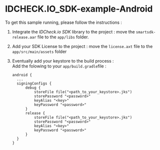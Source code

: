 # IDCHECK.IO_SDK-example-Android

To get this sample running, please follow the instructions :

 1. Integrate the *IDCheck.io SDK* library to the project : move the `smartsdk-release.aar` file to the `app/libs` folder.

 2. Add your SDK License to the project : move the `license.axt` file to the `app/src/main/assets` folder

 3. Eventually add your keystore to the build process : <br/>
    Add the folowing to your `app/build.gradle`file :
    ```
    android {
      ...
      signingConfigs {
          debug {
              storeFile file("<path_to_your_keystore>.jks")
              storePassword "<password>"
              keyAlias "<key>"
              keyPassword "<password>"
          }
          release {
              storeFile file("<path_to_your_keystore>.jks")
              storePassword "<password>"
              keyAlias "<key>"
              keyPassword "<password>"
          }
      }
    }
    ```
